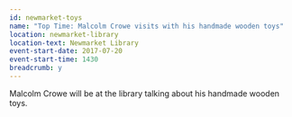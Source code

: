 ```yaml
---
id: newmarket-toys
name: "Top Time: Malcolm Crowe visits with his handmade wooden toys"
location: newmarket-library
location-text: Newmarket Library
event-start-date: 2017-07-20
event-start-time: 1430
breadcrumb: y
---
```


Malcolm Crowe will be at the library talking about his handmade wooden toys.
